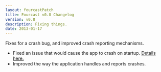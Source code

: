 ```yaml
---
layout: fourcastPatch
title: Fourcast v0.8 Changelog
version: v0.8
description: Fixing things.
date: 2013-01-17
---
```


Fixes for a crash bug, and improved crash reporting mechanisms.

* Fixed an issue that would cause the app to crash on startup. [Details here.](http://www.ayulin.net/blog/?p=70)
* Improved the way the application handles and reports crashes.